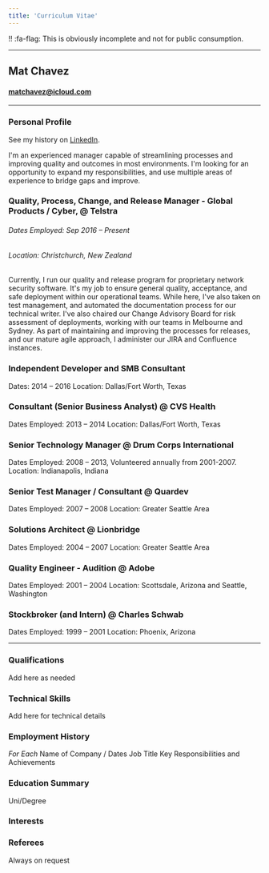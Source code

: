 ```yaml
---
title: 'Curriculum Vitae'
---
```


!! :fa-flag: This is obviously incomplete and not for public consumption.

---

## Mat Chavez

#### matchavez@icloud.com
---
### Personal Profile

See my history on [LinkedIn](linkedin.com/in/matchavez).

I'm an experienced manager capable of streamlining processes and improving quality and outcomes in most environments. I'm looking for an opportunity to expand my responsibilities, and use multiple areas of experience to bridge gaps and improve.

### Quality, Process, Change, and Release Manager - Global Products / Cyber, @ Telstra

###### Dates Employed: Sep 2016 – Present
###### Location: Christchurch, New Zealand

Currently, I run our quality and release program for proprietary network security software. It's my job to ensure general quality, acceptance, and safe deployment within our operational teams. While here, I've also taken on test management, and automated the documentation process for our technical writer. I've also chaired our Change Advisory Board for risk assessment of deployments, working with our teams in Melbourne and Sydney. As part of maintaining and improving the processes for releases, and our mature agile approach, I administer our JIRA and Confluence instances.


### Independent Developer and SMB Consultant

Dates: 2014 – 2016
Location: Dallas/Fort Worth, Texas
  

### Consultant (Senior Business Analyst) @ CVS Health
Dates Employed: 2013 – 2014
Location: Dallas/Fort Worth, Texas

  

### Senior Technology Manager @ Drum Corps International

Dates Employed: 2008 – 2013, Volunteered annually from 2001-2007.
Location: Indianapolis, Indiana

  
### Senior Test Manager / Consultant @ Quardev

Dates Employed: 2007 – 2008
Location: Greater Seattle Area

  
### Solutions Architect @ Lionbridge

Dates Employed: 2004 – 2007
Location: Greater Seattle Area

  

### Quality Engineer - Audition @ Adobe

Dates Employed: 2001 – 2004
Location: Scottsdale, Arizona and Seattle, Washington


### Stockbroker (and Intern) @ Charles Schwab

Dates Employed: 1999 – 2001
Location: Phoenix, Arizona

---

### Qualifications

Add here as needed

### Technical Skills

Add here for technical details

### Employment History
*For Each*
Name of Company / Dates
Job Title
Key Responsibilities and Achievements

### Education Summary

Uni/Degree

### Interests

### Referees
Always on request
